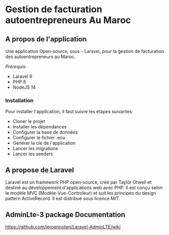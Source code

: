 # Gestion de facturation autoentrepreneurs Au Maroc

## A propos de l'application

Une application Open-source, sous - Laravel, pour la gestion de facturation des autoentrepreneurs au Maroc.

_*Prérequis:*_
- Laravel 9
- PHP 8
- NodeJS 14

### Installation
Pour installer l'application, il faut suivre les étapes suivantes:
- Cloner le projet
- Installer les dépendances
- Configurer la base de données
- Configurer le fichier .env
- Générer la clé de l'application
- Lancer les migrations
- Lancer les seeders

## A propose de Laravel
Laravel est un framework PHP open-source, créé par Taylor Otwell et destiné au développement d'applications web avec PHP. Il est conçu selon le modèle MVC (Modèle-Vue-Controleur) et suit les principes du design pattern ActiveRecord. Il est distribué sous licence MIT.

## AdminLte-3 package Documentation
https://github.com/jeroennoten/Laravel-AdminLTE/wiki 
